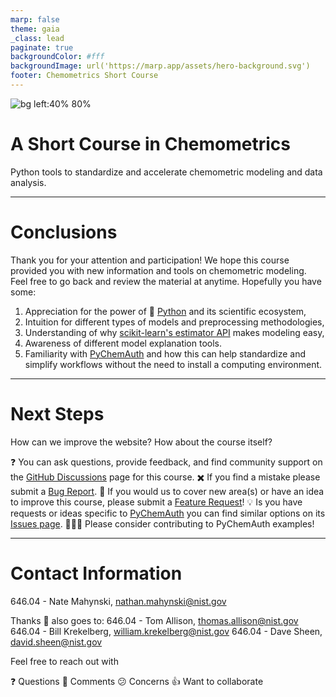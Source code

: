 ```yaml
---
marp: false
theme: gaia
_class: lead
paginate: true
backgroundColor: #fff
backgroundImage: url('https://marp.app/assets/hero-background.svg')
footer: Chemometrics Short Course
---
```


![bg left:40% 80%](https://upload.wikimedia.org/wikipedia/commons/e/ee/NIST_logo.svg)

# **A Short Course in Chemometrics**

Python tools to standardize and accelerate chemometric modeling and data analysis.

---

# Conclusions

<style scoped>section{font-size:30px;}</style>

Thank you for your attention and participation! We hope this course provided
you with new information and tools on chemometric modeling. Feel free to go
back and review the material at anytime. Hopefully you have some:

1. Appreciation for the power of :snake: [Python](https://www.python.org/) and its scientific ecosystem,
2. Intuition for different types of models and preprocessing methodologies,
3. Understanding of why [scikit-learn's estimator API](https://scikit-learn.org/stable/developers/develop.html) makes modeling easy,
4. Awareness of different model explanation tools.
5. Familiarity with [PyChemAuth](https://pychemauth.readthedocs.io/en/latest/index.html) and how this can help standardize and simplify
workflows without the need to install a computing environment.

---

# Next Steps

<style scoped>section{font-size:30px;}</style>

How can we improve the website?  How about the course itself?

❓ You can ask questions, provide feedback, and find community support on the [GitHub Discussions](https://github.com/mahynski/chemometric-carpentry/discussions) page for this course.
✖️ If you find a mistake please submit a [Bug Report](https://github.com/mahynski/chemometric-carpentry/issues/new/choose).
🔭 If you would us to cover new area(s) or have an idea to improve this course, please submit a [Feature Request](https://github.com/mahynski/chemometric-carpentry/issues/new/choose)!
💡 Is you have requests or ideas specific to [PyChemAuth](https://github.com/mahynski/pychemauth) you can find similar options on its [Issues page](https://github.com/mahynski/pychemauth/issues).
🧑‍🤝‍🧑 Please consider contributing to PyChemAuth examples!

---

# Contact Information

<style scoped>section{font-size:30px;}</style>

646.04 - Nate Mahynski, nathan.mahynski@nist.gov

Thanks :clap: also goes to:
646.04 - Tom Allison, thomas.allison@nist.gov
646.04 - Bill Krekelberg, william.krekelberg@nist.gov
646.04 - Dave Sheen, david.sheen@nist.gov

Feel free to reach out with 

:question: Questions
:speech_balloon: Comments
:confused: Concerns
:thumbsup: Want to collaborate

